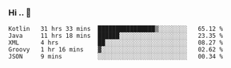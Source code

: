 ### Hi .. 👋

<!--
**Goggxi/goggxi** is a ✨ _special_ ✨ repository because its `README.md` (this file) appears on your GitHub profile.

Here are some ideas to get you started:

- 🔭 I’m currently working on ...
- 🌱 I’m currently learning ...
- 👯 I’m looking to collaborate on ...
- 🤔 I’m looking for help with ...
- 💬 Ask me about ...
- 📫 How to reach me: ...
- 😄 Pronouns: ...
- ⚡ Fun fact: ...
-->

<!--START_SECTION:waka-->
```text
Kotlin   31 hrs 33 mins  ████████████████▒░░░░░░░░   65.12 % 
Java     11 hrs 18 mins  ██████░░░░░░░░░░░░░░░░░░░   23.35 % 
XML      4 hrs           ██░░░░░░░░░░░░░░░░░░░░░░░   08.27 % 
Groovy   1 hr 16 mins    ▓░░░░░░░░░░░░░░░░░░░░░░░░   02.62 % 
JSON     9 mins          ░░░░░░░░░░░░░░░░░░░░░░░░░   00.34 % 
```
<!--END_SECTION:waka-->
